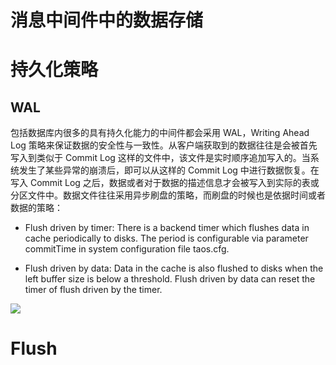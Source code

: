 # 消息中间件中的数据存储

# 持久化策略

## WAL

包括数据库内很多的具有持久化能力的中间件都会采用 WAL，Writing Ahead Log 策略来保证数据的安全性与一致性。从客户端获取到的数据往往是会被首先写入到类似于 Commit Log 这样的文件中，该文件是实时顺序追加写入的。当系统发生了某些异常的崩溃后，即可以从这样的 Commit Log 中进行数据恢复。在写入 Commit Log 之后，数据或者对于数据的描述信息才会被写入到实际的表或分区文件中。数据文件往往采用异步刷盘的策略，而刷盘的时候也是依据时间或者数据的策略：

- Flush driven by timer: There is a backend timer which flushes data in cache periodically to disks. The period is configurable via parameter commitTime in system configuration file taos.cfg.

- Flush driven by data: Data in the cache is also flushed to disks when the left buffer size is below a threshold. Flush driven by data can reset the timer of flush driven by the timer.

![](https://tva3.sinaimg.cn/large/007DFXDhgy1g50s4k8hdvj30h4072t90.jpg)

# Flush
